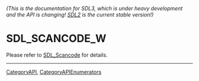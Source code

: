###### (This is the documentation for SDL3, which is under heavy development and the API is changing! [SDL2](https://wiki.libsdl.org/SDL2/) is the current stable version!)
# SDL_SCANCODE_W

Please refer to [SDL_Scancode](SDL_Scancode) for details.

----
[CategoryAPI](CategoryAPI), [CategoryAPIEnumerators](CategoryAPIEnumerators)

